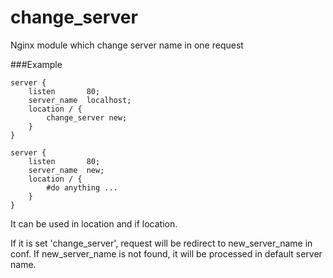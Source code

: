 change_server
=============

Nginx module which change server name in one request

###Example

	server {
		listen       80;
		server_name  localhost;
		location / {
			change_server new;
		}
	}
	
	server {
		listen       80;
		server_name  new;
		location / {
			#do anything ...
		}
	}



It can be used in location and if location.

If it is set 'change_server', request will be redirect to new_server_name in conf.
If new_server_name is not found, it will be processed in default server name.

